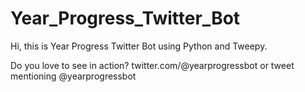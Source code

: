 # Year_Progress_Twitter_Bot
Hi, this is Year Progress Twitter Bot using Python and Tweepy.

Do you love to see in action? twitter.com/@yearprogressbot or tweet mentioning @yearprogressbot
